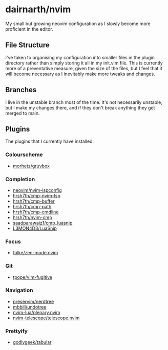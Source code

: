 # dairnarth/nvim

My small but growing neovim configuration as I slowly become more proficient in the editor.

## File Structure

I've taken to organising my configuration into smaller files in the plugin directory rather than simply storing it all in my init.vim file.
This is currently more of a preventative measure, given the size of the files, but I feel that it will become necessary as I inevitably make more tweaks and changes.

## Branches

I live in the unstable branch most of the time.
It's not necessarily unstable, but I make my changes there, and if they don't break anything they get merged to main.

## Plugins

The plugins that I currently have installed:

### Colourscheme
- [morhetz/gruvbox](https://github.com/morhetz/gruvbox)

### Completion
- [neovim/nvim-lspconfig](https://github.com/neovim/nvim-lspconfig)
- [hrsh7th/cmp-nvim-lsp](https://github.com/hrsh7th/cmp-nvim-lsp)
- [hrsh7th/cmp-buffer](https://github.com/hrsh7th/cmp-buffer)
- [hrsh7th/cmp-path](https://github.com/hrsh7th/cmp-path)
- [hrsh7th/cmp-cmdline](https://github.com/hrsh7th/cmp-cmdline)
- [hrsh7th/nvim-cmp](https://github.com/hrsh7th/nvim-cmp)
- [saadparawaiz1/cmp\_luasnip](https://github.com/saadparawaiz1/cmp_luasnip)
- [L3MON4D3/LuaSnip](https://github.com/L3MON4D3/LuaSnip)

### Focus
- [folke/zen-mode.nvim](https://github.com/folke/zen-mode.nvim)

### Git
- [tpope/vim-fugitive](https://github.com/tpope/vim-fugitive)

### Navigation
- [preservim/nerdtree](https://github.com/preservim/nerdtree)
- [mbbill/undotree](https://github.com/mbbill/undotree)
- [nvim-lua/plenary.nvim](https://github.com/nvim-lua/plenary.nvim)
- [nvim-telescope/telescope.nvim](https://github.com/nvim-telescope/telescope.nvim)

### Prettyify
  - [godlygeek/tabular](https://github.com/godlygeek/tabular)
